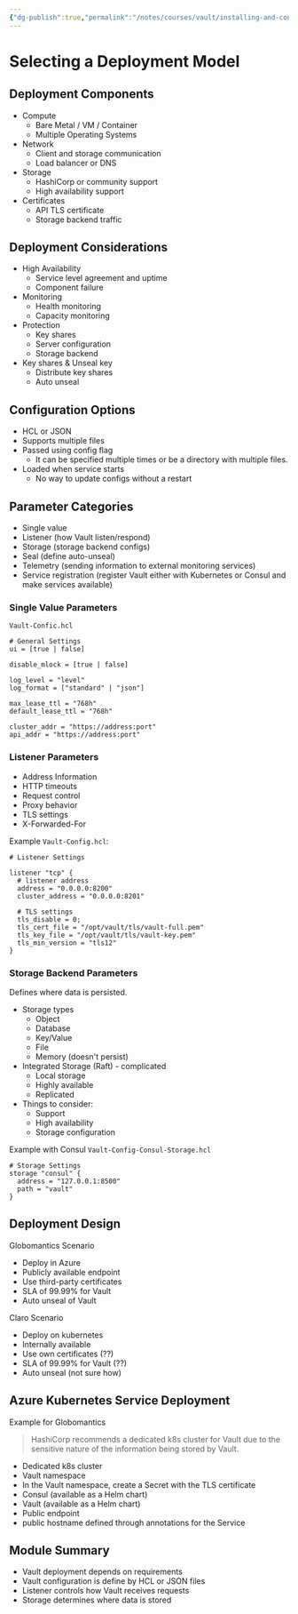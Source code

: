 ```yaml
---
{"dg-publish":true,"permalink":"/notes/courses/vault/installing-and-configuring-hashicorp-vault/04-selecting-a-deployment-model/"}
---
```

# Selecting a Deployment Model

## Deployment Components

- Compute
    - Bare Metal / VM / Container
    - Multiple Operating Systems
- Network
    - Client and storage communication
    - Load balancer or DNS
- Storage
    - HashiCorp or community support
    - High availability support
- Certificates
    - API TLS certificate
    - Storage backend traffic


## Deployment Considerations

- High Availability
    - Service level agreement and uptime
    - Component failure
- Monitoring
    - Health monitoring
    - Capacity monitoring
- Protection
    - Key shares
    - Server configuration
    - Storage backend
- Key shares & Unseal key
    - Distribute key shares
    - Auto unseal


## Configuration Options

- HCL or JSON
- Supports multiple files
- Passed using config flag
    - It can be specified multiple times or be a directory with multiple files.
- Loaded when service starts
    - No way to update configs without a restart


## Parameter Categories

- Single value
- Listener (how Vault listen/respond)
- Storage (storage backend configs)
- Seal (define auto-unseal)
- Telemetry (sending information to external monitoring services)
- Service registration (register Vault either with Kubernetes or Consul and make services available)


### Single Value Parameters

`Vault-Confic.hcl`
```hcl
# General Settings
ui = [true | false]

disable_mlock = [true | false]

log_level = "level"
log_format = ["standard" | "json"]

max_lease_ttl = "768h"
default_lease_ttl = "768h"

cluster_addr = "https://address:port"
api_addr = "https://address:port"
```

### Listener Parameters

- Address Information
- HTTP timeouts
- Request control
- Proxy behavior
- TLS settings
- X-Forwarded-For

Example `Vault-Config.hcl`:
```hcl
# Listener Settings

listener "tcp" {
  # listener address
  address = "0.0.0.0:8200"
  cluster_address = "0.0.0.0:8201"

  # TLS settings
  tls_disable = 0;
  tls_cert_file = "/opt/vault/tls/vault-full.pem"
  tls_key_file = "/opt/vault/tls/vault-key.pem"
  tls_min_version = "tls12"
}
```


### Storage Backend Parameters

Defines where data is persisted.

- Storage types
    - Object
    - Database
    - Key/Value
    - File
    - Memory (doesn't persist)
- Integrated Storage (Raft) - complicated
    - Local storage
    - Highly available
    - Replicated
- Things to consider:
    - Support
    - High availability
    - Storage configuration

Example with Consul `Vault-Config-Consul-Storage.hcl`
```hcl
# Storage Settings
storage "consul" {
  address = "127.0.0.1:8500"
  path = "vault"
}
```


## Deployment Design

Globomantics Scenario

- Deploy in Azure
- Publicly available endpoint
- Use third-party certificates
- SLA of 99.99% for Vault
- Auto unseal of Vault


Claro Scenario

- Deploy on kubernetes
- Internally available
- Use own certificates (??)
- SLA of 99.99% for Vault (??)
- Auto unseal (not sure how)

## Azure Kubernetes Service Deployment

Example for Globomantics

> HashiCorp recommends a dedicated k8s cluster for Vault due to the sensitive nature of the information being stored by Vault.

- Dedicated k8s cluster
- Vault namespace
- In the Vault namespace, create a Secret with the TLS certificate
- Consul (available as a Helm chart)
- Vault (available as a Helm chart)
- Public endpoint
- public hostname defined through annotations for the Service


## Module Summary

- Vault deployment depends on requirements
- Vault configuration is define by HCL or JSON files
- Listener controls how Vault receives requests
- Storage determines where data is stored


